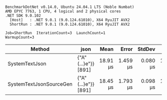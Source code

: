 ```

BenchmarkDotNet v0.14.0, Ubuntu 24.04.1 LTS (Noble Numbat)
AMD EPYC 7763, 1 CPU, 4 logical and 2 physical cores
.NET SDK 9.0.102
  [Host]   : .NET 9.0.1 (9.0.124.61010), X64 RyuJIT AVX2
  ShortRun : .NET 9.0.1 (9.0.124.61010), X64 RyuJIT AVX2

Job=ShortRun  IterationCount=3  LaunchCount=1  
WarmupCount=3  

```
| Method                  | json                | Mean     | Error    | StdDev   | Min      | Max      | Gen0   | Allocated |
|------------------------ |-------------------- |---------:|---------:|---------:|---------:|---------:|-------:|----------:|
| SystemTextJson          | {&quot;A&quot;(...)e&quot;}} [891] | 18.91 μs | 1.459 μs | 0.080 μs | 18.84 μs | 19.00 μs | 0.1831 |   3.22 KB |
| SystemTextJsonSourceGen | {&quot;A&quot;(...)e&quot;}} [891] | 18.45 μs | 1.793 μs | 0.098 μs | 18.36 μs | 18.55 μs | 0.1831 |   3.22 KB |
